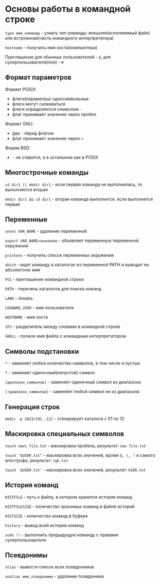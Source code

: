 # Основы работы в командной строке

`type имя_команды` - узнать тип команды: внешняя(исполняемый файл) или встроенная(часть командного интерпретатора)

`hostname` - получить имя хоста(компьютера)

Приглашение для обычных пользователей - `$`, для суперпользователя(root) - `#`

## Формат параметров

Формат POSIX:
- флаги(параметры) односимвольные
- флаги могут склеиваться
- флаги определяются символом `-`
- флаг принимает значение через пробел

Формат GNU:
- два `-` перед флагом
- флаг принимает значение через `=`

Форма BSD:
- `-` не ставится, а в остальном как в POSIX

## Многострочные команды

`cd dir1 || mkdir dir1` - если первая команда не выполнилась, то выполняется вторая

`mkdir dir1 && cd dir1` - вторая команда выполнится, если выполнится первая

## Переменные

`unset VAR_NAME` - удаление переменной

`export VAR_NAME=значение` - объявляет переменную переменной окружения

`printenv` - получить список переменных окружения

`which` - ищет команду в каталогах из переменной PATH и выводит ее абсолютное имя

`PS1` - приглашение командной строки

`PATH` - перечень каталогов для поиска команд

`LANG` - локаль

`LOGNAME`, `USER` - имя пользователя

`HOSTNAME` - имя хоста

`IFS` - разделитель между словами в командной строке

`SHELL` - полное имя файла с командным интерпретатором

## Символы подстановки

`*` - заменяет любое количество символов, в том числе и пустых

`?` - заменяет одиночный(непустой) символ

`[диапазон_символов]` - заменяет одиночный символ из диапазона

`[!диапазон_символов]` - заменяет любой символ не из диапазона

## Генерация строк

`mkdir -p 2023/{01..12}` - сгенерирует каталоги с 01 по 12

## Маскировка специальных символов

`touch new\ file.txt` - маскировка пробела, результат: `new file.txt`

`touch "$USER.txt"` - маскировка всех значений, кроме `$, \, !` и самого апострофа, результат: `tgk.txt`

`touch '$USER.txt'` - маскировка всех значений, результат: `USER.txt`

## История команд

`HISTFILE` - путь к файлу, в котором хранится история команд

`HISTFILESIZE` - количество хранимых команд в файле историй

`HISTSIZE` - количество команд в буфере

`history` - вывод всей истории команд

`sudo !!` - выполнить предыдущую команду с правами суперпользователя

## Псевдонимы

`alias` - вывести список всех псевдонимов

`unalias имя_псевдонима` - удаление псевдонима
